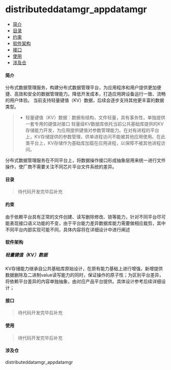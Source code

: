 # distributeddatamgr_appdatamgr

-   [简介](#section11660541593)
-   [目录](#section1464106163817)
-   [约束](#section1718733212019)
-   [软件架构](#section159991817144514)
-   [接口](#section11510542164514)
-   [使用](#section1685211117463)
-   [涉及仓](#section10365113863719)

#### 简介<a name="section11660541593"></a>
分布式数据管理服务，构建分布式数据管理平台，为应用程序和用户提供更加便捷、高效和安全的数据管理能力。降低开发成本，打造应用跨设备运行一致、流畅的用户体验。
当前支持轻量键值（KV）数据，后续会逐步支持其他更丰富的数据类型。
> - 轻量键值（KV）数据：数据有结构，文件轻量，具有事务性，单独提供一套专用的键值对接口
轻量级KV数据库依托当前公共基础库提供的KV存储能力开发，为应用提供键值对参数管理能力。在对有进程的平台上，KV存储提供的参数管理，供单进程访问不能被其他应用使用。在此类平台上，KV存储作为基础库加载在应用进程，以保障不被其他进程访问。

分布式数据管理服务在不同平台上，将数据操作接口形成抽象层用来统一进行文件操作，使厂商不需要关注不同芯片平台文件系统的差异。

#### 目录<a name="section1464106163817"></a>
> 待代码开发完毕后补充

#### 约束<a name="section1718733212019"></a>
由于依赖平台具有正常的文件创建、读写删除修改、锁等能力，针对不同平台尽可能表现接口语义功能的不变，由于平台能力差异数据库能力需要做相应裁剪，其中不同平台内部实现可能不同，具体内容将在详细设计中进行阐述

#### 软件架构<a name="section159991817144514"></a>
##### 轻量键值（KV）数据
KV存储能力继承自公共基础库原始设计，在原有能力基础上进行增强，新增提供数据删除及二进制value读写能力的同时，保证操作的原子性；为区别平台差异，将依赖平台差异的内容单独抽象，由对应产品平台提供。具体设计参考后续详细设计；

#### 接口<a name="section11510542164514"></a>
> 待代码开发完毕后补充

#### 使用<a name="section1685211117463"></a>
> 待代码开发完毕后补充

#### 涉及仓<a name="section10365113863719"></a>
distributeddatamgr_appdatamgr
